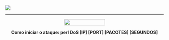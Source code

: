 #

![](https://cdn.discordapp.com/attachments/473651286286532630/474324016283254805/opensource.png)

------------

<p style="text-align: center;"><img src="https://img.shields.io/badge/Projeto-Open%20Source-green.svg" alt="" width="130" height="20" /></p>

<p style="text-align: center;"><strong>Como iniciar o ataque: perl DoS [IP] [PORT] [PACOTES] [SEGUNDOS]</strong></span></p>
